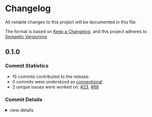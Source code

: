 # Changelog

All notable changes to this project will be documented in this file.

The format is based on [Keep a Changelog](https://keepachangelog.com/en/1.0.0/),
and this project adheres to [Semantic Versioning](https://semver.org/spec/v2.0.0.html).

## 0.1.0

### Commit Statistics

<csr-read-only-do-not-edit/>

 - 15 commits contributed to the release.
 - 0 commits were understood as [conventional](https://www.conventionalcommits.org).
 - 2 unique issues were worked on: [#23](https://github.com/obliviouslabs/rostl/issues/23), [#68](https://github.com/obliviouslabs/rostl/issues/68)

### Commit Details

<csr-read-only-do-not-edit/>

<details><summary>view details</summary>

 * **[#23](https://github.com/obliviouslabs/rostl/issues/23)**
    - Implement circuit oram ([`b7752fd`](https://github.com/obliviouslabs/rostl/commit/b7752fd27e04dfe4343f07f1a1bd2614d822a9e9))
 * **[#68](https://github.com/obliviouslabs/rostl/issues/68)**
    - Rename package names to rostl ([`332c664`](https://github.com/obliviouslabs/rostl/commit/332c664ab509038cc181a39fa616d02f8df2bf36))
 * **Uncategorized**
    - Prepare release 0.1.0: update CHANGELOG files ([`cc5bd22`](https://github.com/obliviouslabs/rostl/commit/cc5bd22765bd22de2eb284c70e649370c1242135))
    - Adds release script ([`9dd936d`](https://github.com/obliviouslabs/rostl/commit/9dd936dcaf40ef9a502c5d22775a9f2c9e6342c0))
    - Adds homepage ([`4847107`](https://github.com/obliviouslabs/rostl/commit/4847107adece9f60486a7a05323f7675104aedbb))
    - Adds crate READMEs ([`29ee8c8`](https://github.com/obliviouslabs/rostl/commit/29ee8c8c05ea2447283f4cd62fc3179eb242380f))
    - Fix benchmarks for aarch64 ([`fcbff8f`](https://github.com/obliviouslabs/rostl/commit/fcbff8f77f69ca8e3d69950862a2b27a4396a5b3))
    - Run cargo make precommit ([`8c9eb51`](https://github.com/obliviouslabs/rostl/commit/8c9eb51c66cc7c528631618a38d0a4f6e44615cd))
    - More aarch64 support ([`2a27ef7`](https://github.com/obliviouslabs/rostl/commit/2a27ef7a719d01c20e76e321482bee6a2c8862d4))
    - Comment unecessary benchmark ([`a0aa3ef`](https://github.com/obliviouslabs/rostl/commit/a0aa3efdecae3fd0fe9c1496800a3996006abe7a))
    - Investigate runner related benchmark issue ([`e7e7a40`](https://github.com/obliviouslabs/rostl/commit/e7e7a40992a52e67e5f80ec39d22749ce74cb720))
    - Better benchmarking constraints ([`3ab8bc0`](https://github.com/obliviouslabs/rostl/commit/3ab8bc096e9efccd2b84d210f46cb2abfcf125bd))
    - Adds benchmark constraints ([`3af9217`](https://github.com/obliviouslabs/rostl/commit/3af92171a7b0368674655af519d37fd5fadbb283))
    - Adds memstore ([`9837875`](https://github.com/obliviouslabs/rostl/commit/9837875a3eede7246088e1b8baadb58fd2696d96))
    - Adds storage crate using cargo-workspace ([`812dd31`](https://github.com/obliviouslabs/rostl/commit/812dd31e1ebdefad44926c9e4aa96ef5c803c44a))
</details>

